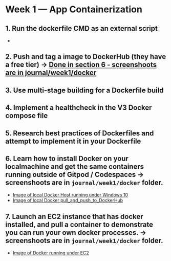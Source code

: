 # Week 1 — App Containerization

## 1. Run the dockerfile CMD as an external script
- 
## 2. Push and tag a image to DockerHub (they have a free tier) -> [Done in section 6 - screenshoots are in journal/week1/docker]()

## 3. Use multi-stage building for a Dockerfile build

## 4. Implement a healthcheck in the V3 Docker compose file

## 5. Research best practices of Dockerfiles and attempt to implement it in your Dockerfile

## 6. Learn how to install Docker on your localmachine and get the same containers running outside of Gitpod / Codespaces -> screenshoots are in `journal/week1/docker` folder.
- [Image of local Docker Host running under Windows 10](week1/docker/screen01_local_docker_images.PNG)
- [Image of local Docker pull_and_push_to_DockerHub](week1/docker/screen02_local_docker_operations.PNG)

## 7. Launch an EC2 instance that has docker installed, and pull a container to demonstrate you can run your own docker processes. -> screenshoots are in `journal/week1/docker` folder.
- [Image of Docker running under EC2](week1/docker/screen03_docker_running_under_EC2.PNG)
